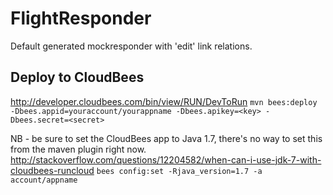 FlightResponder
===============

Default generated mockresponder with 'edit' link relations.

## Deploy to CloudBees

http://developer.cloudbees.com/bin/view/RUN/DevToRun
`
mvn bees:deploy -Dbees.appid=youraccount/yourappname -Dbees.apikey=<key> -Dbees.secret=<secret>
`

NB - be sure to set the CloudBees app to Java 1.7, there's no way to set this from the maven plugin right now.
http://stackoverflow.com/questions/12204582/when-can-i-use-jdk-7-with-cloudbees-runcloud
`
bees config:set -Rjava_version=1.7 -a account/appname
`
